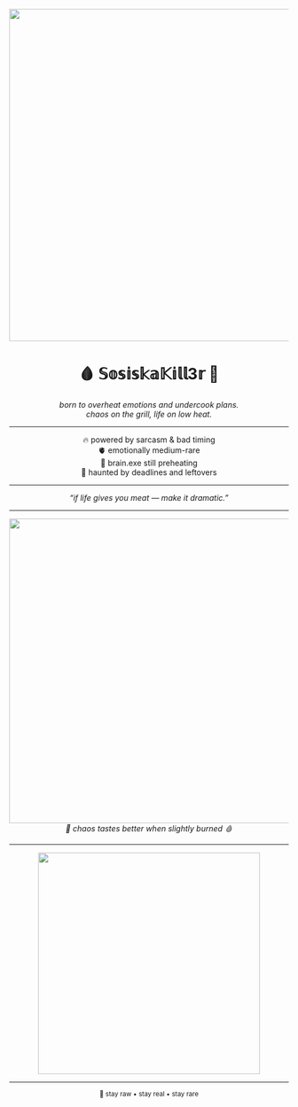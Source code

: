 <p align="center">
  <img src="https://i.pinimg.com/736x/61/54/83/61548397290a71a32ca44e5ae7695d49.jpg" width="600" />
</p>

<h1 align="center">🩸 𝕊𝕠𝕤𝕚𝕤𝕜𝕒𝕂𝕚𝕝𝕝3𝕣 🥩</h1>

<p align="center">
  <i>born to overheat emotions and undercook plans.</i><br>
  <i>chaos on the grill, life on low heat.</i>
</p>

---

<p align="center">
  🔥 powered by sarcasm & bad timing <br>
  🫀 emotionally medium-rare <br>
  🧠 brain.exe still preheating <br>
  🦴 haunted by deadlines and leftovers
</p>

---

<p align="center">
  <i>“if life gives you meat — make it dramatic.”</i>
</p>

---

<p align="center">
  <img src="https://i.pinimg.com/736x/63/eb/07/63eb071c6859c134d624fa3f7ac1c809.jpg" width="550" /><br>
  <i>🥩 chaos tastes better when slightly burned 🩸</i>
</p>

---

<p align="center">
  <img src="https://i.pinimg.com/originals/dd/be/28/ddbe283335d1967640c58c6f104a00c5.gif" width="400" /><br>
</p>

---

<p align="center">
  <sub>🍷 stay raw • stay real • stay rare</sub>
</p>
